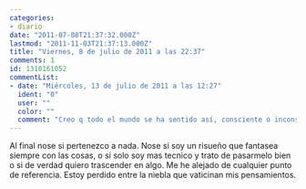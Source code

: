 ```yaml
---
categories:
- diario
date: "2011-07-08T21:37:32.000Z"
lastmod: "2011-11-03T21:37:13.000Z"
title: "Viernes, 8 de julio de 2011 a las 22:37"
comments: 1
id: 1310161052
commentList:
- date: "Miércoles, 13 de julio de 2011 a las 12:27"
  ident: "0"
  user: ""
  color: ""
  comment: "Creo q todo el mundo se ha sentido así, consciente o inconscientemente tarde o temprano, durante más o menos tiempo, y que mejor que ser consciente para saberte plantear las cosas y tener en cuenta que, si ves que en este momento eres incapaz de contestarte a tus preguntas de ningún modo, lo mejor q puedes hacer es no dejar de avanzar hasta que puedas..."
---
```


Al final nose si pertenezco a nada. Nose si soy un risueño que fantasea siempre con las cosas, o si solo soy mas tecnico y trato de pasarmelo bien o si de verdad quiero trascender en algo. Me he alejado de cualquier punto de referencia. Estoy perdido entre la niebla que vaticinan mis pensamientos.
